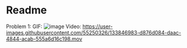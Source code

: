 # Readme

Problem 1:
GIF: ![image](https://user-images.githubusercontent.com/55250326/133846962-9f2c3dfe-4726-4313-bcd4-44722c702d9f.png)
Video: https://user-images.githubusercontent.com/55250326/133846983-d876d084-daac-4844-acab-555a6d16c198.mov


